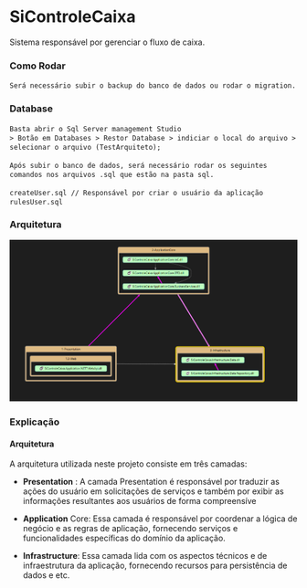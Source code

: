 # SiControleCaixa
Sistema responsável por gerenciar o fluxo de caixa.

### Como Rodar
```
Será necessário subir o backup do banco de dados ou rodar o migration.
```
### Database 
```
Basta abrir o Sql Server management Studio
> Botão em Databases > Restor Database > indiciar o local do arquivo > selecionar o arquivo (TestArquiteto);

Após subir o banco de dados, será necessário rodar os seguintes comandos nos arquivos .sql que estão na pasta sql.

createUser.sql // Responsável por criar o usuário da aplicação
rulesUser.sql
```

### Arquitetura 

![arquitetura](/Arquitetura.png)


### Explicação
#### Arquitetura
A arquitetura utilizada neste projeto consiste em três camadas:
- **Presentation** : A camada Presentation é responsável por traduzir as ações do usuário em solicitações de serviços e também por exibir as informações resultantes aos usuários de forma compreensíve

- **Application** Core: Essa camada é responsável por coordenar a lógica de negócio e as regras de aplicação, fornecendo serviços e funcionalidades específicas do domínio da aplicação.

- **Infrastructure**: Essa camada lida com os aspectos técnicos e de infraestrutura da aplicação, fornecendo recursos para persistência de dados e etc.


